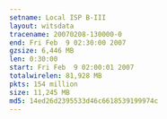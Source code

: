 ```yaml
---
setname: Local ISP B-III
layout: witsdata
tracename: 20070208-130000-0
end: Fri Feb  9 02:30:00 2007
gzsize: 6,446 MB
len: 0:30:00
start: Fri Feb  9 02:00:01 2007
totalwirelen: 81,928 MB
pkts: 154 million
size: 11,245 MB
md5: 14ed26d2395533d46c6618539199974c
---
```

